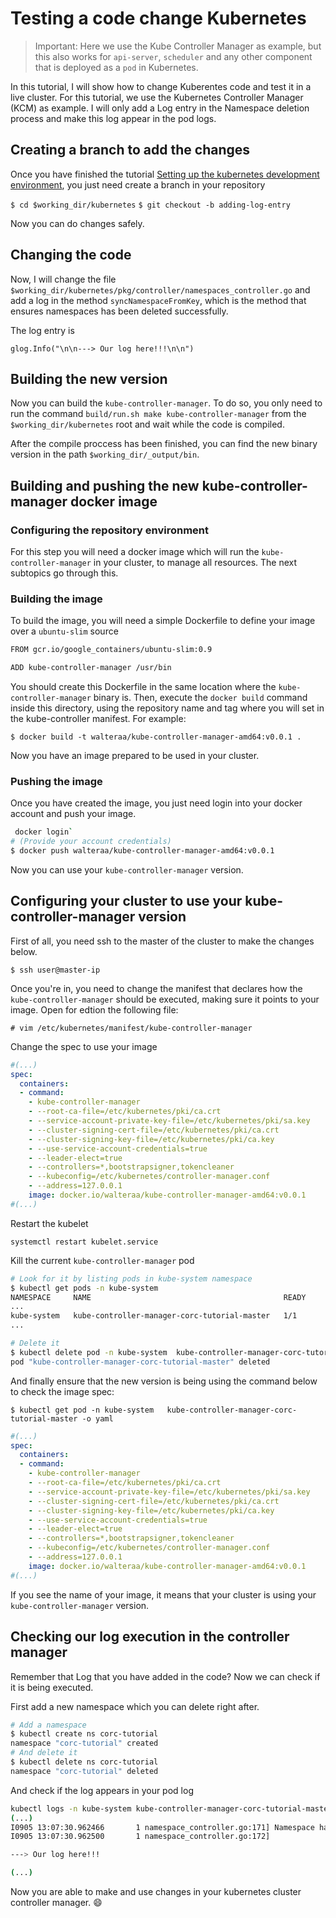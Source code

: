 # Testing a code change Kubernetes

> Important: Here we use the Kube Controller Manager as example, but this also works for `api-server`, `scheduler` and any other component that is deployed as a `pod` in Kubernetes.

In this tutorial, I will show how to change Kuberentes code and test it in a live cluster. For this tutorial, we use the Kubernetes Controller Manager (KCM) as example. I will only add a Log entry in the Namespace deletion process and make this log appear in the pod logs.

## Creating a branch to add the changes

Once you have finished the tutorial [Setting up the kubernetes development environment](..), you just need create a branch in your repository

`$ cd $working_dir/kubernetes`
`$ git checkout -b adding-log-entry`

Now you can do changes safely.

## Changing the code

Now, I will change the file `$working_dir/kubernetes/pkg/controller/namespaces_controller.go` and add a log in the method `syncNamespaceFromKey`, which is the method that ensures namespaces has been deleted successfully.

The log entry is

`glog.Info("\n\n---> Our log here!!!\n\n")`


## Building the new version

Now you can build the `kube-controller-manager`. To do so, you only need to run the command `build/run.sh make kube-controller-manager` from the `$working_dir/kubernetes` root and wait while the code is compiled.

After the compile proccess has been finished, you can find the new binary version in the path `$working_dir/_output/bin`.

## Building and pushing the new kube-controller-manager docker image

### Configuring the repository environment

For this step you will need a docker image which will run the `kube-controller-manager` in your cluster, to manage all resources. The next subtopics go through this.

### Building the image

To build the image, you will need a simple Dockerfile to define your image over a `ubuntu-slim` source

```bash
FROM gcr.io/google_containers/ubuntu-slim:0.9

ADD kube-controller-manager /usr/bin
```

You should create this Dockerfile in the same location where the `kube-controller-manager` binary is. Then, execute the `docker build` command inside this directory, using the repository name and tag where you will set in the kube-controller manifest. For example:

`$ docker build -t walteraa/kube-controller-manager-amd64:v0.0.1 .`

Now you have an image prepared to be used in your cluster.

### Pushing the image

Once you have created the image, you just need login into your docker account and push your image.

```bash
 docker login`
# (Provide your account credentials)
$ docker push walteraa/kube-controller-manager-amd64:v0.0.1
```

Now you can use your `kube-controller-manager` version.

## Configuring your cluster to use your kube-controller-manager version

First of all, you need ssh to the master of the cluster to make the changes below.

`$ ssh user@master-ip`

Once you're in, you need to change the manifest that declares how the `kube-controller-manager` should be executed, making sure it points to your image. Open for edtion the following file:

`# vim /etc/kubernetes/manifest/kube-controller-manager`

Change the spec to use your image

```yaml
#(...)
spec:
  containers:
  - command:
    - kube-controller-manager
    - --root-ca-file=/etc/kubernetes/pki/ca.crt
    - --service-account-private-key-file=/etc/kubernetes/pki/sa.key
    - --cluster-signing-cert-file=/etc/kubernetes/pki/ca.crt
    - --cluster-signing-key-file=/etc/kubernetes/pki/ca.key
    - --use-service-account-credentials=true
    - --leader-elect=true
    - --controllers=*,bootstrapsigner,tokencleaner
    - --kubeconfig=/etc/kubernetes/controller-manager.conf
    - --address=127.0.0.1
    image: docker.io/walteraa/kube-controller-manager-amd64:v0.0.1
#(...)
```

Restart the kubelet

`systemctl restart kubelet.service`

Kill the current `kube-controller-manager` pod

```bash
# Look for it by listing pods in kube-system namespace
$ kubectl get pods -n kube-system
NAMESPACE     NAME                                           READY     STATUS    RESTARTS   AGE
...
kube-system   kube-controller-manager-corc-tutorial-master   1/1       Running   2          16h
...

# Delete it
$ kubectl delete pod -n kube-system  kube-controller-manager-corc-tutorial-master
pod "kube-controller-manager-corc-tutorial-master" deleted
```

And finally ensure that the new version is being using the command below to check the image spec:

`$ kubectl get pod -n kube-system   kube-controller-manager-corc-tutorial-master -o yaml`

```yaml
#(...)
spec:
  containers:
  - command:
    - kube-controller-manager
    - --root-ca-file=/etc/kubernetes/pki/ca.crt
    - --service-account-private-key-file=/etc/kubernetes/pki/sa.key
    - --cluster-signing-cert-file=/etc/kubernetes/pki/ca.crt
    - --cluster-signing-key-file=/etc/kubernetes/pki/ca.key
    - --use-service-account-credentials=true
    - --leader-elect=true
    - --controllers=*,bootstrapsigner,tokencleaner
    - --kubeconfig=/etc/kubernetes/controller-manager.conf
    - --address=127.0.0.1
    image: docker.io/walteraa/kube-controller-manager-amd64:v0.0.1
#(...)
```

If you see the name of your image, it means that your cluster is using your `kube-controller-manager` version.

## Checking our log execution in the controller manager

Remember that Log that you have added in the code? Now we can check if it is being executed.

First add a new namespace which you can delete right after.

```bash
# Add a namespace
$ kubectl create ns corc-tutorial
namespace "corc-tutorial" created
# And delete it
$ kubectl delete ns corc-tutorial
namespace "corc-tutorial" deleted
```

And check if the log appears in your pod log

```bash
kubectl logs -n kube-system kube-controller-manager-corc-tutorial-master
(...)
I0905 13:07:30.962466       1 namespace_controller.go:171] Namespace has been deleted corc-tutorial
I0905 13:07:30.962500       1 namespace_controller.go:172] 

---> Our log here!!!

(...)
```

Now you are able to make and use changes in your kubernetes cluster controller manager. :smile:
